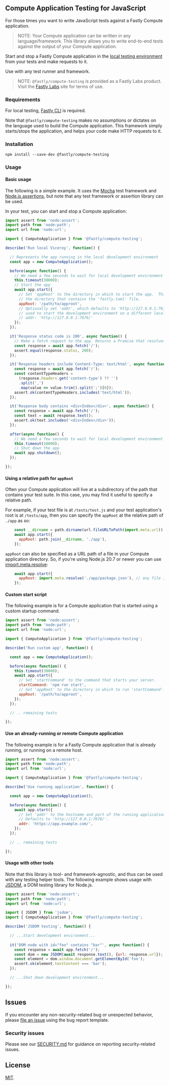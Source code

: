 ## Compute Application Testing for JavaScript

For those times you want to write JavaScript tests against a Fastly
Compute application.

> NOTE: Your Compute application can be written in any language/framework.
> This library allows you to write end-to-end tests against the
> output of your Compute application.

Start and stop a Fastly Compute application in the
[local testing environment](https://developer.fastly.com/learning/compute/testing/#running-a-local-testing-server)
from your tests and make requests to it.

Use with any test runner and framework.

> NOTE: `@fastly/compute-testing` is provided as a Fastly Labs product. Visit the
> [Fastly Labs](https://www.fastlylabs.com/) site for terms of use.

### Requirements

For local testing, [Fastly CLI](https://developer.fastly.com/learning/tools/cli) is required.

Note that `@fastly/compute-testing` makes no assumptions or dictates on the language used to build the
Compute application. This framework simply starts/stops the application, and helps your code make
HTTP requests to it.

### Installation

```
npm install --save-dev @fastly/compute-testing
```

### Usage

#### Basic usage

The following is a simple example. It uses the [Mocha](https://mochajs.org) test framework
and [Node.js assertions](https://nodejs.org/api/assert.html), but note that any test framework
or assertion library can be used.

In your test, you can start and stop a Compute application:

```javascript
import assert from 'node:assert';
import path from 'node:path';
import url from 'node:url';

import { ComputeApplication } from '@fastly/compute-testing';

describe('Run local Viceroy', function() {

  // Represents the app running in the local development environment
  const app = new ComputeApplication();

  before(async function() {
    // We need a few seconds to wait for local development environment to start
    this.timeout(30000);
    // Start the app
    await app.start({
      // Set 'appRoot' to the directory in which to start the app.  This is usually
      // the directory that contains the 'fastly.toml' file.
      appRoot: '/path/to/approot',
      // Optionally set 'addr', which defaults to 'http://127.0.0.1:7676/', it can be
      // used to start the development environment on a different local address or port.
      // addr: 'http://127.0.0.1:7676/'
    });
  });

  it('Response status code is 200', async function() {
    // Make a fetch request to the app. Returns a Promise that resolves to a Response.
    const response = await app.fetch('/');
    assert.equal(response.status, 200);
  });

  it('Response headers include Content-Type: text/html', async function() {
    const response = await app.fetch('/');
    const contentTypeHeaders =
      (response.headers.get('content-type') ?? '')
      .split(',')
      .map(value => value.trim().split(';')[0]);
    assert.ok(contentTypeHeaders.includes('text/html'));
  });

  it('Response body contains <div>Index</div>', async function() {
    const response = await app.fetch('/');
    const text = await response.text();
    assert.ok(text.includes('<div>Index</div>'));
  });

  after(async function() {
    // We need a few seconds to wait for local development environment to stop
    this.timeout(10000);
    // Shut down the app
    await app.shutdown();
  });

});
```

#### Using a relative path for `appRoot`

Often your Compute application will live at a subdirectory of the path that contains your test suite.
In this case, you may find it useful to specify a relative path.

For example, if your test file is at `/tests/test.js` and your test application's root is at `/tests/app`,
then you can specify the `appRoot` at the relative path of `./app` as so:
```javascript
    const __dirname = path.dirname(url.fileURLToPath(import.meta.url));
    await app.start({
      appRoot: path.join(__dirname, './app'),
    });
```

`appRoot` can also be specified as a URL path of a file in your Compute application
directory. So, if you're using Node.js 20.7 or newer you can use
[import.meta.resolve](https://nodejs.org/api/esm.html#importmetaresolvespecifier):
```javascript
    await app.start({
      appRoot: import.meta.resolve('./app/package.json'), // any file in the directory
    });
```

#### Custom start script

The following example is for a Compute application that is started using a
custom startup command.

```javascript
import assert from 'node:assert';
import path from 'node:path';
import url from 'node:url';

import { ComputeApplication } from '@fastly/compute-testing';

describe('Run custom app', function() {

  const app = new ComputeApplication();

  before(async function() {
    this.timeout(30000);
    await app.start({
      // Set 'startCommand' to the command that starts your server.
      startCommand: 'npm run start',
      // Set 'appRoot' to the directory in which to run 'startCommand'.
      appRoot: '/path/to/approot',
    });
  });

  // .. remaining tests

});
```

#### Use an already-running or remote Compute application

The following example is for a Fastly Compute application that is already running, or
running on a remote host.

```javascript
import assert from 'node:assert';
import path from 'node:path';
import url from 'node:url';

import { ComputeApplication } from '@fastly/compute-testing';

describe('Use running application', function() {

  const app = new ComputeApplication();

  before(async function() {
    await app.start({
      // Set 'addr' to the hostname and port of the running application.
      // Defaults to 'http://127.0.0.1:7676/'.
      addr: 'https://app.example.com/',
    });
  });

  // .. remaining tests

});
```

#### Usage with other tools

Note that this library is tool- and framework-agnostic, and thus can be used with any testing helper
tools. The following example shows usage with [JSDOM](https://github.com/jsdom/jsdom), a DOM
testing library for Node.js.

```javascript
import assert from 'node:assert';
import path from 'node:path';
import url from 'node:url';

import { JSDOM } from 'jsdom';
import { ComputeApplication } from '@fastly/compute-testing';

describe('JSDOM testing', function() {

  // ...Start development environment...
  
  it('DOM node with id="foo" contains "bar"', async function() {
    const response = await app.fetch('/');
    const dom = new JSDOM(await response.text(), {url: response.url});
    const element = dom.window.document.getElementById('foo');
    assert.ok(element.textContent === 'bar');
  });

  // ...Shut down development environment...

});
```

## Issues

If you encounter any non-security-related bug or unexpected behavior, please [file an issue][bug]
using the bug report template.

[bug]: https://github.com/fastly/js-compute-testing/issues/new?labels=bug

### Security issues

Please see our [SECURITY.md](./SECURITY.md) for guidance on reporting security-related issues.

## License

[MIT](./LICENSE).

